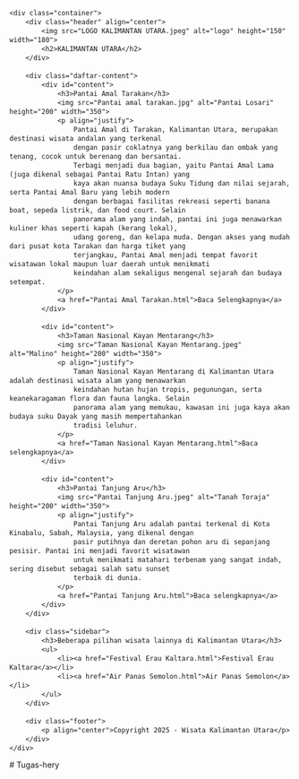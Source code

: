 <!DOCTYPE html>
<html lang="en">
<head>
    <meta charset="UTF-8">
    <meta http-equiv="X-UA-Compatible" content="IE=edge">
    <meta name="viewport" content="width=device-width, initial-scale=1.0">
    <title>KALIMANTAN UTARA</title>
</head>
<body>

    <div class="container">
        <div class="header" align="center">
            <img src="LOGO KALIMANTAN UTARA.jpeg" alt="logo" height="150" width="180">
            <h2>KALIMANTAN UTARA</h2>
        </div>

        <div class="daftar-content">
            <div id="content">
                <h3>Pantai Amal Tarakan</h3>
                <img src="Pantai amal tarakan.jpg" alt="Pantai Losari" height="200" width="350">
                <p align="justify">
                    Pantai Amal di Tarakan, Kalimantan Utara, merupakan destinasi wisata andalan yang terkenal 
                    dengan pasir coklatnya yang berkilau dan ombak yang tenang, cocok untuk berenang dan bersantai. 
                    Terbagi menjadi dua bagian, yaitu Pantai Amal Lama (juga dikenal sebagai Pantai Ratu Intan) yang 
                    kaya akan nuansa budaya Suku Tidung dan nilai sejarah, serta Pantai Amal Baru yang lebih modern 
                    dengan berbagai fasilitas rekreasi seperti banana boat, sepeda listrik, dan food court. Selain 
                    panorama alam yang indah, pantai ini juga menawarkan kuliner khas seperti kapah (kerang lokal), 
                    udang goreng, dan kelapa muda. Dengan akses yang mudah dari pusat kota Tarakan dan harga tiket yang 
                    terjangkau, Pantai Amal menjadi tempat favorit wisatawan lokal maupun luar daerah untuk menikmati
                    keindahan alam sekaligus mengenal sejarah dan budaya setempat.
                </p>
                <a href="Pantai Amal Tarakan.html">Baca Selengkapnya</a>
            </div>

            <div id="content">
                <h3>Taman Nasional Kayan Mentarang</h3>
                <img src="Taman Nasional Kayan Mentarang.jpeg" alt="Malino" height="200" width="350">
                <p align="justify">
                    Taman Nasional Kayan Mentarang di Kalimantan Utara adalah destinasi wisata alam yang menawarkan 
                    keindahan hutan hujan tropis, pegunungan, serta keanekaragaman flora dan fauna langka. Selain
                    panorama alam yang memukau, kawasan ini juga kaya akan budaya suku Dayak yang masih mempertahankan 
                    tradisi leluhur. 
                </p>
                <a href="Taman Nasional Kayan Mentarang.html">Baca selengkapnya</a>
            </div>

            <div id="content">
                <h3>Pantai Tanjung Aru</h3>
                <img src="Pantai Tanjung Aru.jpeg" alt="Tanah Toraja" height="200" width="350">
                <p align="justify">
                    Pantai Tanjung Aru adalah pantai terkenal di Kota Kinabalu, Sabah, Malaysia, yang dikenal dengan 
                    pasir putihnya dan deretan pohon aru di sepanjang pesisir. Pantai ini menjadi favorit wisatawan 
                    untuk menikmati matahari terbenam yang sangat indah, sering disebut sebagai salah satu sunset 
                    terbaik di dunia.
                </p>
                <a href="Pantai Tanjung Aru.html">Baca selengkapnya</a>
            </div>
        </div>

        <div class="sidebar">
            <h3>Beberapa pilihan wisata lainnya di Kalimantan Utara</h3>
            <ul>
                <li><a href="Festival Erau Kaltara.html">Festival Erau Kaltara</a></li>
                <li><a href="Air Panas Semolon.html">Air Panas Semolon</a></li>
            </ul>
        </div>

        <div class="footer">
            <p align="center">Copyright 2025 - Wisata Kalimantan Utara</p>
        </div>
    </div>

</body>
</html>
# Tugas-hery
